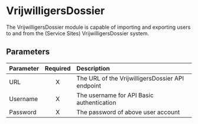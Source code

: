 # VrijwilligersDossier

The VrijwilligersDossier module is capable of importing and exporting
users to and from the (Service Sites) VrijwilligersDossier system.

## Parameters

| Parameter | Required |                    Description                   |
|:----------|:--------:|:-------------------------------------------------|
|    URL    |     X    | The URL of the VrijwilligersDossier API endpoint |
|  Username |     X    |     The username for API Basic authentication    |
|  Password |     X    |        The password of above user account        |

